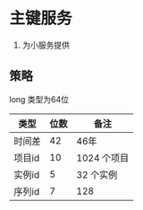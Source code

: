 # 主键服务
1. 为小服务提供

## 策略
long 类型为64位

| 类型 | 位数 | 备注 | 
| --- | --- | --- | 
| 时间差  | 42  | 46年 |
| 项目id  | 10  | 1024 个项目 |
| 实例id  | 5 |  32 个实例 |
| 序列id  | 7 | 128 |

